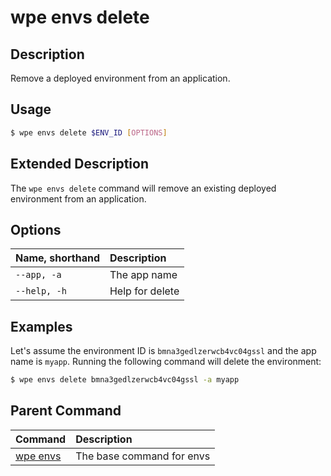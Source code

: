 # wpe envs delete

## Description
Remove a deployed environment from an application.

## Usage

```bash
$ wpe envs delete $ENV_ID [OPTIONS]
```

## Extended Description

The `wpe envs delete` command will remove an existing deployed environment from an application.

## Options

| Name, shorthand | Description     |
|:----------------|:----------------|
| `--app, -a`     | The app name    |
| `--help, -h`    | Help for delete |

## Examples

Let's assume the environment ID is `bmna3gedlzerwcb4vc04gssl` and the app name is `myapp`. Running the following command will delete the environment:

```bash
$ wpe envs delete bmna3gedlzerwcb4vc04gssl -a myapp
```

## Parent Command
| Command                                         | Description               |
|:------------------------------------------------|:--------------------------|
| [wpe  envs](/reference/cli/wpe/envs) | The base command for envs |

